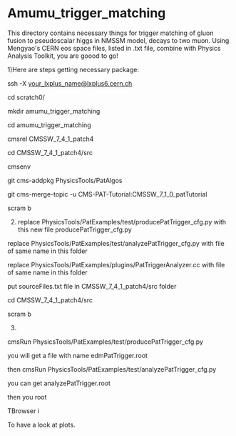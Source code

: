 # Amumu_trigger_matching
This directory contains necessary things for trigger matching of gluon fusion to pseudoscalar higgs in NMSSM model, decays to two muon. Using Mengyao's CERN eos space files, listed in .txt file, combine with Physics Analysis Toolkit, you are goood to go!

1)Here are steps getting necessary package:

ssh -X your_lxplus_name@lxplus6.cern.ch 

cd scratch0/

mkdir amumu_trigger_matching

cd amumu_trigger_matching

cmsrel CMSSW_7_4_1_patch4

cd CMSSW_7_4_1_patch4/src 

cmsenv

git cms-addpkg PhysicsTools/PatAlgos

git cms-merge-topic -u CMS-PAT-Tutorial:CMSSW_7_1_0_patTutorial

scram b

2) replace PhysicsTools/PatExamples/test/producePatTrigger_cfg.py with this new file producePatTrigger_cfg.py

replace PhysicsTools/PatExamples/test/analyzePatTrigger_cfg.py with file of same name in this folder

replace PhysicsTools/PatExamples/plugins/PatTriggerAnalyzer.cc with file of same name in this folder

put sourceFiles.txt file in CMSSW_7_4_1_patch4/src folder

cd CMSSW_7_4_1_patch4/src

scram b

3)

cmsRun PhysicsTools/PatExamples/test/producePatTrigger_cfg.py

you will get a file with name edmPatTrigger.root

then cmsRun PhysicsTools/PatExamples/test/analyzePatTrigger_cfg.py

you can get analyzePatTrigger.root

then you root

TBrowser i 

To have a look at plots.


